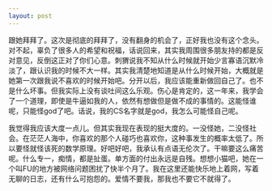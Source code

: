 ```yaml
---
layout: post
---
```

跟她拜拜了。这次是彻底的拜拜了，没有翻身的机会了，正好我也没有这个念头。对不起，辜负了很多人的希望和祝福，话说回来，其实我周围很多朋友持的都是反对意见，反倒这正对了你们心意。刺猬说我不知从什么时候就开始少言寡语沉默冷淡了，跟认识我的时候不大一样。其实我清楚地知道是从什么时候开始，大概就是她第一次跟我说不喜欢的时候开始吧。分开以后，我应该能重新做回自己了。也不是什么坏事。但我实际上没有谈吐间这么乐观。伤心是肯定的，这一年来，我学会了一个道理，即使是牛逼如我的人，依然有想做但是做不成的事情的。这能怪谁呢，只能怪god了吧。话说，我的CS名字就是god，我怎么可能怪自己呢。

我觉得我应该大度一点儿。但其实我现在表现的挺大度的。一没怪她，二没怪社会。在茫茫人海中，你喜欢的那个人碰巧也喜欢你，这种事发生的概率太低了。所以要怪就怪该死的数学原理。好吧好吧，我承认有点语无伦次了。干嘛要这么痛苦呢。什么专一，痴情，都是扯蛋。单方面的付出永远是自残。想想小猫吧，她在一个叫FU的地方被网络问题困扰了快半个月了。我在这里还能快乐地上着网，写着无聊的日志，还有什么可抱怨的。爱情不要我，那我也不要它不就得了。